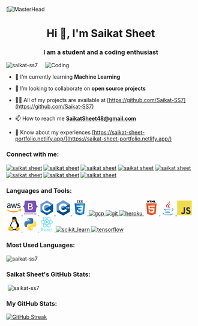 [![MasterHead](https://r7q6w9z6.rocketcdn.me/career/wp-content/uploads/2020/03/full-stack-development.gif)
<h1 align="center">Hi 👋, I'm Saikat Sheet</h1>
<h3 align="center">I am a student and a coding enthusiast</h3>
<img align="right" alt="Coding" Width="400" src="https://www.sarvika.com/wp-content/uploads/2021/03/Backend-Developer-Python-GIF-Dribble.gif">

<p align="left"> <img src="https://komarev.com/ghpvc/?username=saikat-ss7&label=Profile%20views&color=0e75b6&style=flat" alt="saikat-ss7" /> </p>

- 🌱 I’m currently learning **Machine Learning**

- 👯 I’m looking to collaborate on **open source projects**

- 👨‍💻 All of my projects are available at [https://github.com/Saikat-SS7](https://github.com/Saikat-SS7)

- 📫 How to reach me **SaikatSheet48@gmail.com**

- 📄 Know about my experiences [https://saikat-sheet-portfolio.netlify.app/](https://saikat-sheet-portfolio.netlify.app/)

<h3 align="left">Connect with me:</h3>
<p align="left">
<a href="https://linkedin.com/in/saikat sheet" target="blank"><img align="center" src="https://raw.githubusercontent.com/rahuldkjain/github-profile-readme-generator/master/src/images/icons/Social/linked-in-alt.svg" alt="saikat sheet" height="30" width="40" /></a>
<a href="https://fb.com/saikat sheet" target="blank"><img align="center" src="https://raw.githubusercontent.com/rahuldkjain/github-profile-readme-generator/master/src/images/icons/Social/facebook.svg" alt="saikat sheet" height="30" width="40" /></a>
<a href="https://instagram.com/saikat sheet" target="blank"><img align="center" src="https://raw.githubusercontent.com/rahuldkjain/github-profile-readme-generator/master/src/images/icons/Social/instagram.svg" alt="saikat sheet" height="30" width="40" /></a>
<a href="https://www.codechef.com/users/saikat sheet" target="blank"><img align="center" src="https://cdn.jsdelivr.net/npm/simple-icons@3.1.0/icons/codechef.svg" alt="saikat sheet" height="30" width="40" /></a>
<a href="https://www.hackerrank.com/saikat sheet" target="blank"><img align="center" src="https://raw.githubusercontent.com/rahuldkjain/github-profile-readme-generator/master/src/images/icons/Social/hackerrank.svg" alt="saikat sheet" height="30" width="40" /></a>
<a href="https://www.leetcode.com/saikat sheet" target="blank"><img align="center" src="https://raw.githubusercontent.com/rahuldkjain/github-profile-readme-generator/master/src/images/icons/Social/leet-code.svg" alt="saikat sheet" height="30" width="40" /></a>
<a href="https://www.hackerearth.com/saikat sheet" target="blank"><img align="center" src="https://raw.githubusercontent.com/rahuldkjain/github-profile-readme-generator/master/src/images/icons/Social/hackerearth.svg" alt="saikat sheet" height="30" width="40" /></a>
<a href="https://auth.geeksforgeeks.org/user/saikat sheet" target="blank"><img align="center" src="https://raw.githubusercontent.com/rahuldkjain/github-profile-readme-generator/master/src/images/icons/Social/geeks-for-geeks.svg" alt="saikat sheet" height="30" width="40" /></a>
</p>

<h3 align="left">Languages and Tools:</h3>
<p align="left"> <a href="https://aws.amazon.com" target="_blank" rel="noreferrer"> <img src="https://raw.githubusercontent.com/devicons/devicon/master/icons/amazonwebservices/amazonwebservices-original-wordmark.svg" alt="aws" width="40" height="40"/> </a> <a href="https://getbootstrap.com" target="_blank" rel="noreferrer"> <img src="https://raw.githubusercontent.com/devicons/devicon/master/icons/bootstrap/bootstrap-plain-wordmark.svg" alt="bootstrap" width="40" height="40"/> </a> <a href="https://www.cprogramming.com/" target="_blank" rel="noreferrer"> <img src="https://raw.githubusercontent.com/devicons/devicon/master/icons/c/c-original.svg" alt="c" width="40" height="40"/> </a> <a href="https://www.w3schools.com/cpp/" target="_blank" rel="noreferrer"> <img src="https://raw.githubusercontent.com/devicons/devicon/master/icons/cplusplus/cplusplus-original.svg" alt="cplusplus" width="40" height="40"/> </a> <a href="https://www.w3schools.com/css/" target="_blank" rel="noreferrer"> <img src="https://raw.githubusercontent.com/devicons/devicon/master/icons/css3/css3-original-wordmark.svg" alt="css3" width="40" height="40"/> </a> <a href="https://cloud.google.com" target="_blank" rel="noreferrer"> <img src="https://www.vectorlogo.zone/logos/google_cloud/google_cloud-icon.svg" alt="gcp" width="40" height="40"/> </a> <a href="https://git-scm.com/" target="_blank" rel="noreferrer"> <img src="https://www.vectorlogo.zone/logos/git-scm/git-scm-icon.svg" alt="git" width="40" height="40"/> </a> <a href="https://heroku.com" target="_blank" rel="noreferrer"> <img src="https://www.vectorlogo.zone/logos/heroku/heroku-icon.svg" alt="heroku" width="40" height="40"/> </a> <a href="https://www.w3.org/html/" target="_blank" rel="noreferrer"> <img src="https://raw.githubusercontent.com/devicons/devicon/master/icons/html5/html5-original-wordmark.svg" alt="html5" width="40" height="40"/> </a> <a href="https://www.java.com" target="_blank" rel="noreferrer"> <img src="https://raw.githubusercontent.com/devicons/devicon/master/icons/java/java-original.svg" alt="java" width="40" height="40"/> </a> <a href="https://developer.mozilla.org/en-US/docs/Web/JavaScript" target="_blank" rel="noreferrer"> <img src="https://raw.githubusercontent.com/devicons/devicon/master/icons/javascript/javascript-original.svg" alt="javascript" width="40" height="40"/> </a> <a href="https://www.linux.org/" target="_blank" rel="noreferrer"> <img src="https://raw.githubusercontent.com/devicons/devicon/master/icons/linux/linux-original.svg" alt="linux" width="40" height="40"/> </a> <a href="https://www.python.org" target="_blank" rel="noreferrer"> <img src="https://raw.githubusercontent.com/devicons/devicon/master/icons/python/python-original.svg" alt="python" width="40" height="40"/> </a> <a href="https://reactjs.org/" target="_blank" rel="noreferrer"> <img src="https://raw.githubusercontent.com/devicons/devicon/master/icons/react/react-original-wordmark.svg" alt="react" width="40" height="40"/> </a> <a href="https://scikit-learn.org/" target="_blank" rel="noreferrer"> <img src="https://upload.wikimedia.org/wikipedia/commons/0/05/Scikit_learn_logo_small.svg" alt="scikit_learn" width="40" height="40"/> </a> <a href="https://www.tensorflow.org" target="_blank" rel="noreferrer"> <img src="https://www.vectorlogo.zone/logos/tensorflow/tensorflow-icon.svg" alt="tensorflow" width="40" height="40"/> </a> </p>

<h3 align="left">Most Used Languages:</h3>

<p><img align="center" src="https://github-readme-stats.vercel.app/api/top-langs?username=saikat-ss7&theme=bear&show_icons=true&locale=en&layout=compact" alt="saikat-ss7" /></p>

<h3 align="left">Saikat Sheet's GitHub Stats:</h3>

<p>&nbsp;<img align="center" src="https://github-readme-stats.vercel.app/api?username=saikat-ss7&theme=bear&show_icons=true&locale=en" alt="saikat-ss7" /></p>

<h3 align="left">My GitHub Stats:</h3>

[![GitHub Streak](http://github-readme-streak-stats.herokuapp.com?user=Saikat-SS7&theme=bear)](https://git.io/streak-stats)

